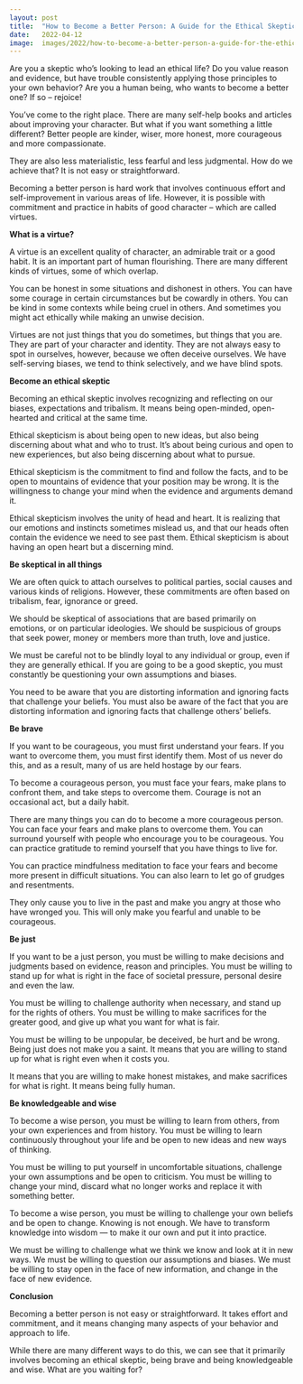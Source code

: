 ```yaml
---
layout: post
title:  "How to Become a Better Person: A Guide for the Ethical Skeptic"
date:   2022-04-12
image:  images/2022/how-to-become-a-better-person-a-guide-for-the-ethical-skeptic.jpg
---
```



Are you a skeptic who’s looking to lead an ethical life? Do you value reason and evidence, but have trouble consistently applying those principles to your own behavior? Are you a human being, who wants to become a better one? If so – rejoice!

You’ve come to the right place. There are many self-help books and articles about improving your character. But what if you want something a little different? Better people are kinder, wiser, more honest, more courageous and more compassionate.

They are also less materialistic, less fearful and less judgmental. How do we achieve that? It is not easy or straightforward.

Becoming a better person is hard work that involves continuous effort and self-improvement in various areas of life. However, it is possible with commitment and practice in habits of good character – which are called virtues.

**What is a virtue?**

A virtue is an excellent quality of character, an admirable trait or a good habit. It is an important part of human flourishing. There are many different kinds of virtues, some of which overlap.

You can be honest in some situations and dishonest in others. You can have some courage in certain circumstances but be cowardly in others. You can be kind in some contexts while being cruel in others. And sometimes you might act ethically while making an unwise decision.

Virtues are not just things that you do sometimes, but things that you are. They are part of your character and identity. They are not always easy to spot in ourselves, however, because we often deceive ourselves. We have self-serving biases, we tend to think selectively, and we have blind spots.

**Become an ethical skeptic**

Becoming an ethical skeptic involves recognizing and reflecting on our biases, expectations and tribalism. It means being open-minded, open-hearted and critical at the same time.

Ethical skepticism is about being open to new ideas, but also being discerning about what and who to trust. It’s about being curious and open to new experiences, but also being discerning about what to pursue.

Ethical skepticism is the commitment to find and follow the facts, and to be open to mountains of evidence that your position may be wrong. It is the willingness to change your mind when the evidence and arguments demand it.

Ethical skepticism involves the unity of head and heart. It is realizing that our emotions and instincts sometimes mislead us, and that our heads often contain the evidence we need to see past them. Ethical skepticism is about having an open heart but a discerning mind.

**Be skeptical in all things**

We are often quick to attach ourselves to political parties, social causes and various kinds of religions. However, these commitments are often based on tribalism, fear, ignorance or greed.

We should be skeptical of associations that are based primarily on emotions, or on particular ideologies. We should be suspicious of groups that seek power, money or members more than truth, love and justice.

We must be careful not to be blindly loyal to any individual or group, even if they are generally ethical. If you are going to be a good skeptic, you must constantly be questioning your own assumptions and biases.

You need to be aware that you are distorting information and ignoring facts that challenge your beliefs. You must also be aware of the fact that you are distorting information and ignoring facts that challenge others’ beliefs.

**Be brave**

If you want to be courageous, you must first understand your fears. If you want to overcome them, you must first identify them. Most of us never do this, and as a result, many of us are held hostage by our fears.

To become a courageous person, you must face your fears, make plans to confront them, and take steps to overcome them. Courage is not an occasional act, but a daily habit.

There are many things you can do to become a more courageous person. You can face your fears and make plans to overcome them. You can surround yourself with people who encourage you to be courageous. You can practice gratitude to remind yourself that you have things to live for.

You can practice mindfulness meditation to face your fears and become more present in difficult situations. You can also learn to let go of grudges and resentments.

They only cause you to live in the past and make you angry at those who have wronged you. This will only make you fearful and unable to be courageous.

**Be just**

If you want to be a just person, you must be willing to make decisions and judgments based on evidence, reason and principles. You must be willing to stand up for what is right in the face of societal pressure, personal desire and even the law.

You must be willing to challenge authority when necessary, and stand up for the rights of others. You must be willing to make sacrifices for the greater good, and give up what you want for what is fair.

You must be willing to be unpopular, be deceived, be hurt and be wrong. Being just does not make you a saint. It means that you are willing to stand up for what is right even when it costs you.

It means that you are willing to make honest mistakes, and make sacrifices for what is right. It means being fully human.

**Be knowledgeable and wise**

To become a wise person, you must be willing to learn from others, from your own experiences and from history. You must be willing to learn continuously throughout your life and be open to new ideas and new ways of thinking.

You must be willing to put yourself in uncomfortable situations, challenge your own assumptions and be open to criticism. You must be willing to change your mind, discard what no longer works and replace it with something better.

To become a wise person, you must be willing to challenge your own beliefs and be open to change. Knowing is not enough. We have to transform knowledge into wisdom — to make it our own and put it into practice.

We must be willing to challenge what we think we know and look at it in new ways. We must be willing to question our assumptions and biases. We must be willing to stay open in the face of new information, and change in the face of new evidence.

**Conclusion**

Becoming a better person is not easy or straightforward. It takes effort and commitment, and it means changing many aspects of your behavior and approach to life.

While there are many different ways to do this, we can see that it primarily involves becoming an ethical skeptic, being brave and being knowledgeable and wise. What are you waiting for?
